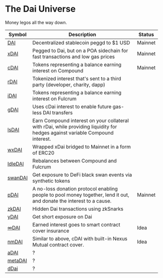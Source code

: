 # The Dai Universe

Money legos all the way down.

| Symbol  | Description                                                                                                                   | Status  |
|---------|-------------------------------------------------------------------------------------------------------------------------------|---------|
| [DAI](https://makerdao.com/en/dai/)     | Decentralized stablecoin peggd to $1 USD                                                                                      | Mainnet |
| [xDAI](https://poa.network/xdai)    | Pegged to Dai, but on a POA sidechain for fast transactions and low gas prices                                                | Mainnet |
| [cDAI](https://compound.finance/ctokens)    | Tokens representing a balance earning interest on Compound                                                                    | Mainnet |
| [rDAI](https://redeem.money/)    | Tokenized interest that's sent to a third party (developer, charity, dapp)                                                    |         |
| [iDAI](https://bzx.network/faq-fulcrum.html)    | Tokens representing a balance earning interest on Fulcrum                                                                     |         |
| [gDAI](https://devpost.com/software/gdai)    | Uses cDai interest to enable future gas-less DAI transfers                                                                    |         |
| [lsDAI](https://devpost.com/software/lsdai)   | Earn Compound interest on your collateral with rDai, while providing liquidity for hedges against variable Compound interest. |         |
| [wxDAI](https://forum.poa.network/t/dappcon-2019-achieving-scalability-on-ethereum-1-0-through-interoperability/3036)   | Wrapped xDai bridged to Mainnet in a form of ERC20                                                                            |         |
| [IdleDAI](https://idle.finance/) | Rebalances between Compound and Fulcrum                                                                                       |         |
| [swanDAI](https://devpost.com/software/swandai) | Get exposure to DeFi black swan events via synthetic tokens                                                                   |         |
| [pDAI](https://zeframlou.github.io/pool-dai/)    | A no-loss donation protocol enabling people to pool money together, lend it out, and donate the interest to a cause.          | Mainnet |
| [zkDAI](https://devpost.com/software/ethsingapore-zk-dai)   | Hidden Dai transactions using zkSnarks                                                                                        |         |
| [yDAI](https://finance.yahoo.com/news/paradigm-research-partner-announces-framework-194901871.html)    | Get short exposure on Dai                                                                                                     |         |
| [∞DAI](https://twitter.com/JordanLyall/status/1166805059318894593)    | Earned interest goes to smart contract cover insurance                                                                        | Idea    |
| [nmDAI](https://twitter.com/spengrah/status/1167534465725423616)   | Similar to above, cDAI with built-in  Nexus Mutual contract cover.                                                            | Idea    |
| [aDAI](https://aave.com/)    | ?                                                                                                                             |         |
| [metaDAI](https://metamoneymarket.com/) | ?                                                                                                                             |         |
| [dDai](https://twitter.com/defiedio)    | ?                                                                                                                             |         |
